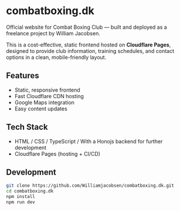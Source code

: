 # combatboxing.dk

Official website for Combat Boxing Club — built and deployed as a freelance project by William Jacobsen.

This is a cost-effective, static frontend hosted on **Cloudflare Pages**, designed to provide club information, training schedules, and contact options in a clean, mobile-friendly layout.

## Features

- Static, responsive frontend
- Fast Cloudflare CDN hosting
- Google Maps integration
- Easy content updates

## Tech Stack

- HTML / CSS / TypeScript / With a Honojs backend for further development
- Cloudflare Pages (hosting + CI/CD)

## Development

```bash
git clone https://github.com/Williamjacobsen/combatboxing.dk.git
cd combatboxing.dk
npm install
npm run dev
```
